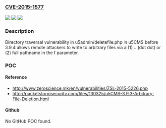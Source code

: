 ### [CVE-2015-1577](https://cve.mitre.org/cgi-bin/cvename.cgi?name=CVE-2015-1577)
![](https://img.shields.io/static/v1?label=Product&message=n%2Fa&color=blue)
![](https://img.shields.io/static/v1?label=Version&message=n%2Fa&color=blue)
![](https://img.shields.io/static/v1?label=Vulnerability&message=n%2Fa&color=brighgreen)

### Description

Directory traversal vulnerability in u5admin/deletefile.php in u5CMS before 3.9.4 allows remote attackers to write to arbitrary files via a (1) .. (dot dot) or (2) full pathname in the f parameter.

### POC

#### Reference
- http://www.zeroscience.mk/en/vulnerabilities/ZSL-2015-5226.php
- http://packetstormsecurity.com/files/130325/u5CMS-3.9.3-Arbitrary-File-Deletion.html

#### Github
No GitHub POC found.


